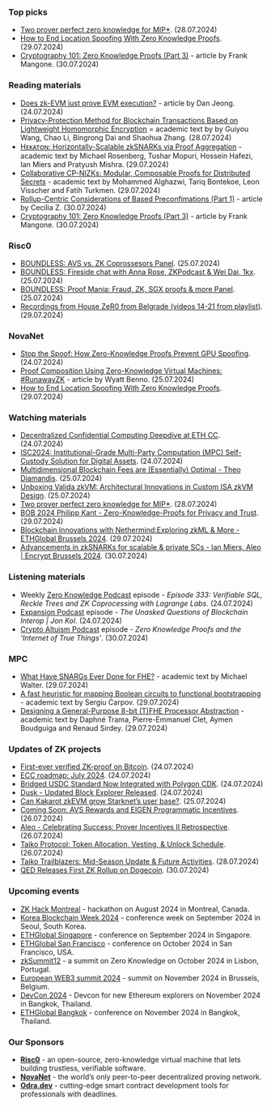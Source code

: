 ### Top picks
* [Two prover perfect zero knowledge for MIP*](https://www.youtube.com/watch?v=z5ArFOwVps4). (28.07.2024)
* [How to End Location Spoofing With Zero Knowledge Proofs](https://www.novanet.xyz/blog/how-to-end-location-spoofing). (29.07.2024)
* [Cryptography 101: Zero Knowledge Proofs (Part 3)](https://medium.com/@francomangone18/cryptography-101-zero-knowledge-proofs-part-3-23eeb501cc6e) - article by Frank Mangone. (30.07.2024)

### Reading materials 
* [Does zk-EVM just prove EVM execution?](https://medium.com/tokamak-network/does-zk-evm-just-prove-evm-execution-0d47f85a81d3) - article by Dan Jeong. (24.07.2024)
* [Privacy-Protection Method for Blockchain Transactions Based on Lightweight Homomorphic Encryption](https://www.mdpi.com/2078-2489/15/8/438/pdf?version=1722148828) = academic text by 
by Guiyou Wang, Chao Li, Bingrong Dai and Shaohua Zhang. (28.07.2024)
* [Hᴇᴋᴀᴛᴏɴ: Horizontally-Scalable zkSNARKs via Proof Aggregation](https://eprint.iacr.org/2024/1208.pdf) - academic text by Michael Rosenberg, Tushar Mopuri, Hossein Hafezi, Ian Miers and Pratyush Mishra. (29.07.2024)
* [Collaborative CP-NIZKs: Modular, Composable Proofs for Distributed Secrets](https://eprint.iacr.org/2024/1209.pdf) - academic text by Mohammed Alghazwi, Tariq Bontekoe, Leon Visscher and Fatih Turkmen. (29.07.2024)
* [Rollup-Centric Considerations of Based Preconfimations (Part 1)](https://taiko.mirror.xyz/ejciROGOGM9L_DuuqM3KloZan0EQR73fJt8qzTZmVzg) - article by Cecilia Z. (30.07.2024)
* [Cryptography 101: Zero Knowledge Proofs (Part 3)](https://medium.com/@francomangone18/cryptography-101-zero-knowledge-proofs-part-3-23eeb501cc6e) - article by Frank Mangone. (30.07.2024)

### Risc0
* [BOUNDLESS: AVS vs. ZK Coprossesors Panel](https://www.youtube.com/watch?v=-QU2oHie7B4). (25.07.2024)
* [BOUNDLESS: Fireside chat with Anna Rose, ZKPodcast & Wei Dai, 1kx](https://www.youtube.com/watch?v=sx2iXnwzVbk). (25.07.2024)
* [BOUNDLESS: Proof Mania: Fraud, ZK, SGX proofs & more Panel](https://www.youtube.com/watch?v=LM1F0ir1ngU). (25.07.2024)
* [Recordings from House ZeR0 from Belgrade (videos 14-21 from playlist)](https://www.youtube.com/playlist?list=PLcPzhUaCxlCgCvzkkaBWzVuHdBRsTNxj1). (29.07.2024)
 
### NovaNet 
* [Stop the Spoof: How Zero-Knowledge Proofs Prevent GPU Spoofing](https://www.novanet.xyz/blog/stop-the-spoof-how-zero-knowledge-proofs-prevent-gpu-spoofing). (24.07.2024)
* [Proof Composition Using Zero-Knowledge Virtual Machines: #RunawayZK](https://blog.icme.io/proof-composition-with-zkvm-runawayzk/) - article by Wyatt Benno. (25.07.2024)
* [How to End Location Spoofing With Zero Knowledge Proofs](https://www.novanet.xyz/blog/how-to-end-location-spoofing). (29.07.2024)
 
### Watching materials
* [Decentralized Confidential Computing Deepdive at ETH CC](https://www.youtube.com/watch?v=8lrTrstSGMs). (24.07.2024)
* [ISC2024: Institutional-Grade Multi-Party Computation (MPC) Self-Custody Solution for Digital Assets](https://www.youtube.com/watch?v=jxRxsh-6yIc). (24.07.2024)
* [Multidimensional Blockchain Fees are (Essentially) Optimal - Theo Diamandis](https://www.youtube.com/watch?v=qsWU_dzBL8A). (25.07.2024)
* [Unboxing Valida zkVM: Architectural Innovations in Custom ISA zkVM Design](https://www.youtube.com/watch?v=8-xuQC8UO6w). (25.07.2024)
* [Two prover perfect zero knowledge for MIP*](https://www.youtube.com/watch?v=z5ArFOwVps4). (28.07.2024)
* [BOB 2024 Philipp Kant - Zero-Knowledge-Proofs for Privacy and Trust](https://www.youtube.com/watch?v=ZL7wtOrYH4Q). (29.07.2024)
* [Blockchain Innovations with Nethermind:Exploring zkML & More - ETHGlobal Brussels 2024](https://www.youtube.com/watch?v=h_Pg4nSlwZk). (29.07.2024)
* [Advancements in zkSNARKs for scalable & private SCs - Ian Miers, Aleo | Encrypt Brussels 2024](https://www.youtube.com/watch?v=o8I_nM7sngs). (30.07.2024)
 
### Listening materials
* Weekly [Zero Knowledge Podcast](https://zeroknowledge.fm/333-2/) episode - *Episode 333: Verifiable SQL, Reckle Trees and ZK Coprocessing with Lagrange Labs*. (24.07.2024) 
* [Expansion Podcast](https://www.youtube.com/watch?v=QZZhb22o1Bo) episode - *The Unasked Questions of Blockchain Interop | Jon Kol*. (24.07.2024)
* [Crypto Altuism Podcast](https://www.cryptoaltruism.org/blog/crypto-altruism-podcast-episode-165-zero-knowledge-proofs-and-the-internet-of-true-things) episode - *Zero Knowledge Proofs and the ‘Internet of True Things’*. (30.07.2024)

### MPC
* [What Have SNARGs Ever Done for FHE?](https://eprint.iacr.org/2024/1207.pdf) - academic text by Michael Walter. (29.07.2024)
* [A fast heuristic for mapping Boolean circuits to functional bootstrapping](https://eprint.iacr.org/2024/1204.pdf) - academic text by Sergiu Carpov. (29.07.2024)
* [Designing a General-Purpose 8-bit (T)FHE Processor Abstraction](https://eprint.iacr.org/2024/1201.pdf) - academic text by Daphné Trama, Pierre-Emmanuel Clet, Aymen Boudguiga and Renaud Sirdey. (29.07.2024)

### Updates of ZK projects
* [First-ever verified ZK-proof on Bitcoin](https://mempool.space/tx/0a95f5c58f2b47414b46ff2b308e2eb9eab41bf0d53fc744ea7886ea22e97d55). (24.07.2024)
* [ECC roadmap: July 2024](https://electriccoin.co/blog/ecc-roadmap-july-2024/). (24.07.2024)
* [Bridged USDC Standard Now Integrated with Polygon CDK](https://polygon.technology/blog/bridged-usdc-standard-now-integrated-with-polygon-cdk). (24.07.2024)
* [Dusk - Updated Block Explorer Released](https://dusk.network/news/updated-block-explorer-released/). (24.07.2024)
* [Can Kakarot zkEVM grow Starknet’s user base?](https://starkware.co/blog/kakarot-elias-tazartes-interview/). (25.07.2024)
* [Coming Soon: AVS Rewards and EIGEN Programmatic Incentives](https://www.blog.eigenlayer.xyz/coming-soon-avs-rewards-and-eigen-programmatic-incentives/). (26.07.2024)
* [Aleo - Celebrating Success: Prover Incentives II Retrospective](https://aleo.org/post/prover-incentives-2-retrospective/). (26.07.2024)
* [Taiko Protocol: Token Allocation, Vesting, & Unlock Schedule](https://taiko.mirror.xyz/vnWkEHWQywnNVU2V-KtQiY34M-DQ_7jGQmq1YF8w5-M). (26.07.2024)
* [Taiko Trailblazers: Mid-Season Update & Future Activities](https://taiko.mirror.xyz/opo_Ut6qabKYt1GW1Bk_lH-ZHzsSGePDxssJRvO0sHo). (28.07.2024)
* [QED Releases First ZK Rollup on Dogecoin](https://x.com/QEDProtocol/status/1817983773947932878). (30.07.2024)
  
### Upcoming events
* [ZK Hack Montreal](https://zk-hack-montreal.devfolio.co/) - hackathon on August 2024 in Montreal, Canada.
* [Korea Blockchain Week 2024](https://koreablockchainweek.com/) - conference week on September 2024 in Seoul, South Korea.
* [ETHGlobal Singapore](https://ethglobal.com/events/singapore2024) - conference on September 2024 in Singapore.
* [ETHGlobal San Francisco](https://ethglobal.com/events/sanfrancisco2024) - conference on October 2024 in San Francisco, USA.
* [zkSummit12](https://www.zksummit.com/) - a summit on Zero Knowledge on October 2024 in Lisbon, Portugal.
* [European WEB3 summit 2024](https://www.web3eurosummit.eu/) - summit on November 2024 in Brussels, Belgium.
* [DevCon 2024](https://devcon.org/) - Devcon for new Ethereum explorers on November 2024 in Bangkok, Thailand.
* [ETHGlobal Bangkok](https://ethglobal.com/events/bangkok) - conference on November 2024 in Bangkok, Thailand. 

### Our Sponsors
* **[Risc0](https://www.risczero.com/)** - an open-source, zero-knowledge virtual machine that lets building trustless, verifiable software.
* **[NovaNet](https://www.novanet.xyz/)** - the world’s only peer-to-peer decentralized proving network.
* **[Odra.dev](https://odra.dev)** - cutting-edge smart contract development tools for professionals with deadlines.
 